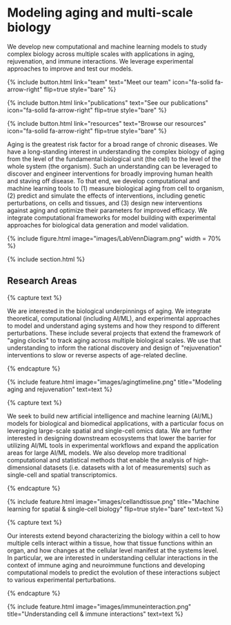 ---
---

# Modeling aging and multi-scale biology

We develop new computational and machine learning models to study complex biology across multiple scales with applications in aging, rejuvenation, and immune interactions. We leverage experimental approaches to improve and test our models.

{%
  include button.html
  link="team"
  text="Meet our team"
  icon="fa-solid fa-arrow-right"
  flip=true
  style="bare"
%}

{%
  include button.html
  link="publications"
  text="See our publications"
  icon="fa-solid fa-arrow-right"
  flip=true
  style="bare"
%}

{%
  include button.html
  link="resources"
  text="Browse our resources"
  icon="fa-solid fa-arrow-right"
  flip=true
  style="bare"
%}

Aging is the greatest risk factor for a broad range of chronic diseases. We have a long-standing interest in understanding the complex biology of aging from the level of the fundamental biological unit (the cell) to the level of the whole system (the organism). Such an understanding can be leveraged to discover and engineer interventions for broadly improving human health and staving off disease. To that end, we develop computational and machine learning tools to (1) measure biological aging from cell to organism, (2) predict and simulate the effects of interventions, including genetic perturbations, on cells and tissues, and (3) design new interventions against aging and optimize their parameters for improved efficacy. We integrate computational frameworks for model building with experimental approaches for biological data generation and model validation.

{%
  include figure.html
  image="images/LabVennDiagram.png"
  width = 70%
%}

{% include section.html %}

## Research Areas

{% capture text %}

We are interested in the biological underpinnings of aging. We integrate theoretical, computational (including AI/ML), and experimental approaches to model and understand aging systems and how they respond to different perturbations. These include several projects that extend the framework of "aging clocks" to track aging across multiple biological scales. We use that understanding to inform the rational discovery and design of "rejuvenation" interventions to slow or reverse aspects of age-related decline.

{% endcapture %}

{%
  include feature.html
  image="images/agingtimeline.png"
  title="Modeling aging and rejuvenation"
  text=text
%}

{% capture text %}

We seek to build new artificial intelligence and machine learning (AI/ML) models for biological and biomedical applications, with a particular focus on leveraging large-scale spatial and single-cell omics data. We are further interested in designing downstream ecosystems that lower the barrier for utilizing AI/ML tools in experimental workflows and expand the application areas for large AI/ML models. We also develop more traditional computational and statistical methods that enable the analysis of high-dimensional datasets (i.e. datasets with a lot of measurements) such as single-cell and spatial transcriptomics.

{% endcapture %}

{%
  include feature.html
  image="images/cellandtissue.png"
  title="Machine learning for spatial & single-cell biology"
  flip=true
  style="bare"
  text=text
%}

{% capture text %}

Our interests extend beyond characterizing the biology within a cell to how multiple cells interact within a tissue, how that tissue functions within an organ, and how changes at the cellular level manifest at the systems level. In particular, we are interested in understanding cellular interactions in the context of immune aging and neuroimmune functions and developing computational models to predict the evolution of these interactions subject to various experimental perturbations.

{% endcapture %}

{%
  include feature.html
  image="images/immuneinteraction.png"
  title="Understanding cell & immune interactions"
  text=text
%}
